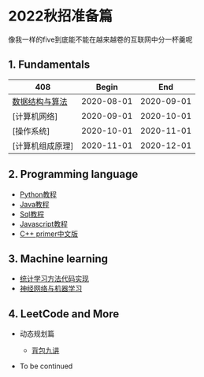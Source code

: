 # 2022秋招准备篇

像我一样的five到底能不能在越来越卷的互联网中分一杯羹呢

## 1. Fundamentals
| 408 | Begin | End |
| - | - | - |
| [数据结构与算法](https://algorithm.yuanbin.me/zh-hans/basics_data_structure/linked_list.html) | 2020-08-01 | 2020-09-01 |
| [计算机网络] | 2020-09-01 | 2020-10-01 |
| [操作系统] | 2020-10-01 | 2020-11-01 |
| [计算机组成原理] | 2020-11-01 | 2020-12-01 |

## 2. Programming language

* [Python教程](https://www.liaoxuefeng.com/wiki/1016959663602400)
* [Java教程](https://www.liaoxuefeng.com/wiki/1252599548343744)
* [Sql教程](https://www.liaoxuefeng.com/wiki/1177760294764384)
* [Javascript教程](https://www.liaoxuefeng.com/wiki/1022910821149312)
* [C++ primer中文版](https://github.com/applenob/Cpp_Primer_Practice)


## 3. Machine learning
* [统计学习方法代码实现](https://github.com/fengdu78/lihang-code)
* [神经网络与机器学习](https://github.com/nndl/nndl.github.io)

## 4. LeetCode and More
* 动态规划篇
	* [背包九讲](https://github.com/aestheticisma/Knapsack_problem)

* To be continued

